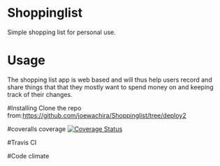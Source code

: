 # Shoppinglist
Simple shopping list for personal use.


# Usage

The shopping list app is web based and will thus help users record and share things that that they mostly want to spend money
on and keeping track of their changes.

#Installing
Clone the repo from:https://github.com/joewachira/Shoppinglist/tree/deploy2

#coveralls coverage
[![Coverage Status](https://coveralls.io/repos/github/joewachira/Shoppinglist/badge.svg?branch=deploy2)](https://coveralls.io/github/joewachira/Shoppinglist?branch=deploy2)

#Travis CI


#Code climate
